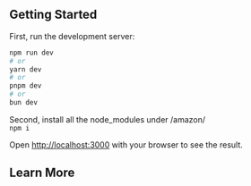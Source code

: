 
## Getting Started

First, run the development server:

```bash
npm run dev
# or
yarn dev
# or
pnpm dev
# or
bun dev
```

Second, install all the node_modules under /amazon/
<br/>
``` npm i ```

Open [http://localhost:3000](http://localhost:3000) with your browser to see the result.




## Learn More




